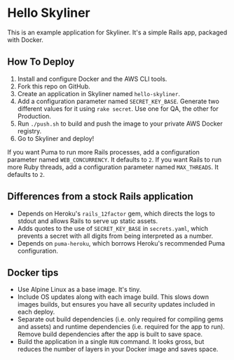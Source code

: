 # Hello Skyliner

This is an example application for Skyliner. It's a simple Rails app, packaged
with Docker.

## How To Deploy

1. Install and configure Docker and the AWS CLI tools.
2. Fork this repo on GitHub.
3. Create an application in Skyliner named `hello-skyliner`.
4. Add a configuration parameter named `SECRET_KEY_BASE`. Generate two different
   values for it using `rake secret`. Use one for QA, the other for Production.
5. Run `./push.sh` to build and push the image to your private AWS Docker
   registry.
6. Go to Skyliner and deploy!

If you want Puma to run more Rails processes, add a configuration parameter
named `WEB_CONCURRENCY`. It defaults to `2`. If you want Rails to run more Ruby
threads, add a configuration parameter named `MAX_THREADS`. It defaults to `2`.

## Differences from a stock Rails application

* Depends on Heroku's `rails_12factor` gem, which directs the logs to stdout and
  allows Rails to serve up static assets.
* Adds quotes to the use of `SECRET_KEY_BASE` in `secrets.yaml`, which prevents
  a secret with all digits from being interpreted as a number.
* Depends on `puma-heroku`, which borrows Heroku's recommended Puma
  configuration.

## Docker tips

* Use Alpine Linux as a base image. It's tiny.
* Include OS updates along with each image build. This slows down images builds,
  but ensures you have all security updates included in each deploy.
* Separate out build dependencies (i.e. only required for compiling gems and
  assets) and runtime dependencies (i.e. required for the app to run). Remove
  build dependencies after the app is built to save space.
* Build the application in a single `RUN` command. It looks gross, but reduces
  the number of layers in your Docker image and saves space.
